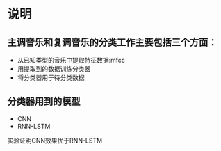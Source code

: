 # 说明  
## 主调音乐和复调音乐的分类工作主要包括三个方面：  
* 从已知类型的音乐中提取特征数据:mfcc
* 用提取到的数据训练分类器
* 将分类器用于待分类数据

## 分类器用到的模型  
* CNN
* RNN-LSTM

实验证明CNN效果优于RNN-LSTM  
